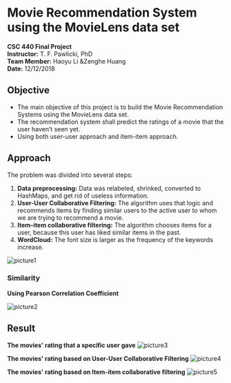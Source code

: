 # Movie Recommendation System using the MovieLens data set

**CSC 440 Final Project**  
**Instructor:** T. F. Pawlicki, PhD  
**Team Member:** Haoyu Li &Zenghe Huang  
**Date:** 12/12/2018  

## Objective

* The main objective of this project is to build the Movie Recommendation Systems using the MovieLens data set. 
* The recommendation system shall predict the ratings of a movie that the user haven’t seen yet.
* Using both user-user approach and item-item approach.

## Approach

The problem was divided into several steps:

1. **Data preprocessing:** Data was relabeled, shrinked, converted to HashMaps, and get rid of useless information.
2. **User-User Collaborative Filtering:** The algorithm uses that logic and recommends items by finding similar users to the active user to whom we are trying to recommend a movie.
3. **Item-item collaborative filtering:** The algorithm chooses items for a user, because this user has liked similar items in the past.
4. **WordCloud:** The font size is larger as the frequency of the keywords increase.

![picture1](https://user-images.githubusercontent.com/45834302/49903367-fc554000-fe34-11e8-925a-335c80380114.png)

### Similarity

**Using Pearson Correlation Coefficient**

![picture2](https://user-images.githubusercontent.com/45834302/49903692-06c40980-fe36-11e8-98c1-c60a935336c0.png)

## Result

**The movies' rating that a specific user gave**
![picture3](https://user-images.githubusercontent.com/45834302/49903780-47bc1e00-fe36-11e8-83d1-d8f338d4fbab.png)

**The movies' rating based on User-User Collaborative Filtering**
![picture4](https://user-images.githubusercontent.com/45834302/49903784-4985e180-fe36-11e8-8753-5ab31727ff98.png)

**The movies' rating based on Item-item collaborative filtering**
![picture5](https://user-images.githubusercontent.com/45834302/49903786-4b4fa500-fe36-11e8-81ae-0139009dafe8.png)


